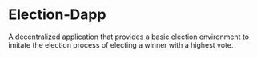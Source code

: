 # Election-Dapp
A decentralized application that provides a basic election environment to imitate the election process of electing a winner with a highest vote.
